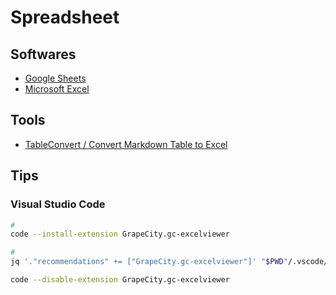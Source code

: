 # Spreadsheet

## Softwares

- [Google Sheets](/google/sheets.md)
- [Microsoft Excel](/microsoft/excel.md)

## Tools

- [TableConvert / Convert Markdown Table to Excel](https://tableconvert.com/markdown-to-excel)

## Tips

### Visual Studio Code

```sh
#
code --install-extension GrapeCity.gc-excelviewer

#
jq '."recommendations" += ["GrapeCity.gc-excelviewer"]' "$PWD"/.vscode/extensions.json | sponge "$PWD"/.vscode/extensions.json
```

```sh
code --disable-extension GrapeCity.gc-excelviewer
```
